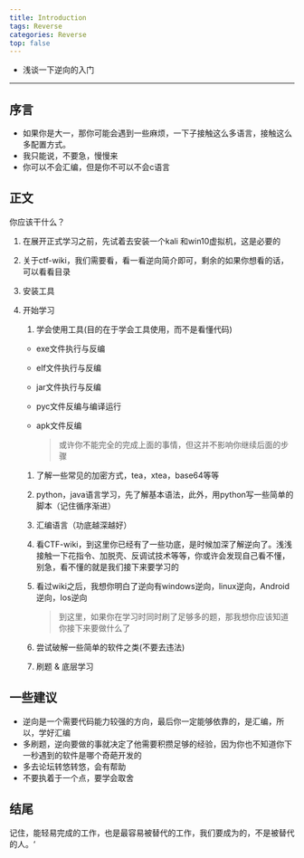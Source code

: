 ```yaml
---
title: Introduction
tags: Reverse
categories: Reverse
top: false
---
```


- 浅谈一下逆向的入门

------

## 序言

- 如果你是大一，那你可能会遇到一些麻烦，一下子接触这么多语言，接触这么多配置方式。
- 我只能说，不要急，慢慢来
- 你可以不会汇编，但是你不可以不会c语言

## 正文

你应该干什么？

1. 在展开正式学习之前，先试着去安装一个kali 和win10虚拟机，这是必要的

2. 关于ctf-wiki，我们需要看，看一看逆向简介即可，剩余的如果你想看的话，可以看看目录

3. 安装工具

4. 开始学习

   1. 学会使用工具(目的在于学会工具使用，而不是看懂代码)

   - exe文件执行与反编

   - elf文件执行与反编

   - jar文件执行与反编

   - pyc文件反编与编译运行

   - apk文件反编

     > 或许你不能完全的完成上面的事情，但这并不影响你继续后面的步骤

   1. 了解一些常见的加密方式，tea，xtea，base64等等

   2. python，java语言学习，先了解基本语法，此外，用python写一些简单的脚本（记住循序渐进）

   3. 汇编语言（功底越深越好）

   4. 看CTF-wiki，到这里你已经有了一些功底，是时候加深了解逆向了。浅浅接触一下花指令、加脱壳、反调试技术等等，你或许会发现自己看不懂，别急，看不懂的就是我们接下来要学习的

   5. 看过wiki之后，我想你明白了逆向有windows逆向，linux逆向，Android逆向，Ios逆向

      > 到这里，如果你在学习时同时刷了足够多的题，那我想你应该知道你接下来要做什么了

   6. 尝试破解一些简单的软件之类(不要去违法)

   7. 刷题 & 底层学习

## 一些建议

- 逆向是一个需要代码能力较强的方向，最后你一定能够依靠的，是汇编，所以，学好汇编
- 多刷题，逆向要做的事就决定了他需要积攒足够的经验，因为你也不知道你下一秒遇到的软件是哪个奇葩开发的
- 多去论坛转悠转悠，会有帮助
- 不要执着于一个点，要学会取舍

## 结尾

记住，能轻易完成的工作，也是最容易被替代的工作，我们要成为的，不是被替代的人。‘